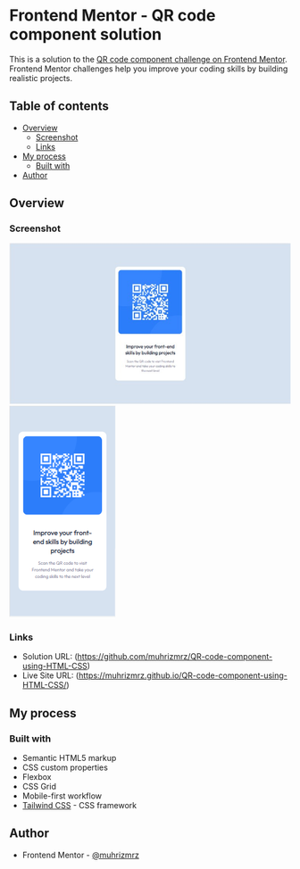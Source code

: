 # Frontend Mentor - QR code component solution

This is a solution to the [QR code component challenge on Frontend Mentor](https://www.frontendmentor.io/challenges/qr-code-component-iux_sIO_H). Frontend Mentor challenges help you improve your coding skills by building realistic projects. 

## Table of contents

- [Overview](#overview)
  - [Screenshot](#screenshot)
  - [Links](#links)
- [My process](#my-process)
  - [Built with](#built-with)
- [Author](#author)


## Overview

### Screenshot

![alt text](./Desktop-design.jpg)
![alt text](./Mobile-design.png)


### Links

- Solution URL: (https://github.com/muhrizmrz/QR-code-component-using-HTML-CSS)
- Live Site URL: (https://muhrizmrz.github.io/QR-code-component-using-HTML-CSS/)

## My process

### Built with

- Semantic HTML5 markup
- CSS custom properties
- Flexbox
- CSS Grid
- Mobile-first workflow
- [Tailwind CSS](https://tailwindcss.com/) - CSS framework


## Author

- Frontend Mentor - [@muhrizmrz](https://www.frontendmentor.io/profile/muhrizmrz)

